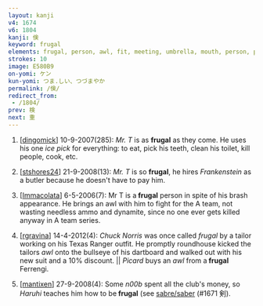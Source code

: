 ```yaml
---
layout: kanji
v4: 1674
v6: 1804
kanji: 倹
keyword: frugal
elements: frugal, person, awl, fit, meeting, umbrella, mouth, person, person2
strokes: 10
image: E580B9
on-yomi: ケン
kun-yomi: つま.しい、つづまやか
permalink: /倹/
redirect_from:
 - /1804/
prev: 検
next: 重
---
```


1) [<a href="http://kanji.koohii.com/profile/dingomick">dingomick</a>] 10-9-2007(285): <em>Mr. T</em> is as <strong>frugal</strong> as they come. He uses his one <em>ice pick</em> for everything: to eat, pick his teeth, clean his toilet, kill people, cook, etc.

2) [<a href="http://kanji.koohii.com/profile/stshores24">stshores24</a>] 21-9-2008(13): <em>Mr. T</em> is so <strong>frugal</strong>, he hires <em>Frankenstein</em> as a butler because he doesn&#039;t have to pay him.

3) [<a href="http://kanji.koohii.com/profile/Immacolata">Immacolata</a>] 6-5-2006(7): Mr T is a<strong> frugal</strong> person in spite of his brash appearance. He brings an awl with him to fight for the A team, not wasting needless ammo and dynamite, since no one ever gets killed anyway in A team series.

4) [<a href="http://kanji.koohii.com/profile/rgravina">rgravina</a>] 14-4-2012(4): <em>Chuck Norris</em> was once called <em>frugal</em> by a tailor working on his Texas Ranger outfit. He promptly roundhouse kicked the tailors <em>awl</em> onto the bullseye of his dartboard and walked out with his new suit and a 10% discount. || <em>Picard</em> buys an <em>awl</em> from a<strong> frugal</strong> Ferrengi.

5) [<a href="http://kanji.koohii.com/profile/mantixen">mantixen</a>] 27-9-2008(4): Some <em>n00b</em> spent all the club&#039;s money, so <em>Haruhi</em> teaches him how to be<strong> frugal</strong> (see <a href="http://kanji.koohii.com/study/kanji/1671">sabre/saber</a> (#1671 剣).


